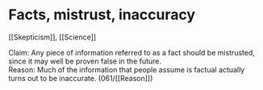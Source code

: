 # Facts, mistrust, inaccuracy

[[Skepticism]], [[Science]]

Claim: Any piece of information referred to as a fact should be mistrusted, since it may well be proven false in the future.<br>
Reason: Much of the information that people assume is factual actually turns out to be inaccurate.
(061/[[Reason]])